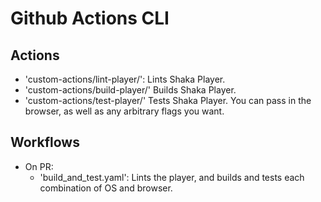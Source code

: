 # Github Actions CLI

## Actions
  - 'custom-actions/lint-player/':
    Lints Shaka Player. 
  - 'custom-actions/build-player/'
    Builds Shaka Player.
  - 'custom-actions/test-player/'
    Tests Shaka Player. You can pass in the browser, as well as any arbitrary
    flags you want.

## Workflows
  - On PR:
    - 'build_and_test.yaml':
      Lints the player, and builds and tests each combination of OS and browser.